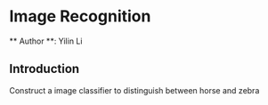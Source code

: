 # Image Recognition 

** Author **: Yilin Li 
## Introduction 
Construct a image classifier to distinguish between horse and zebra 

